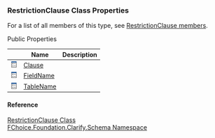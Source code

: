﻿### RestrictionClause Class Properties

For a list of all members of this type, see [RestrictionClause members](fcSDK~FChoice.Foundation.Clarify.Schema.RestrictionClause_members.md).

Public Properties

|   | Name | Description |
| --- | --- | --- |
| ![Public Property](dotnetimages/publicProperty.png) | [Clause](fcSDK~FChoice.Foundation.Clarify.Schema.RestrictionClause~Clause.md) |   |
| ![Public Property](dotnetimages/publicProperty.png) | [FieldName](fcSDK~FChoice.Foundation.Clarify.Schema.RestrictionClause~FieldName.md) |   |
| ![Public Property](dotnetimages/publicProperty.png) | [TableName](fcSDK~FChoice.Foundation.Clarify.Schema.RestrictionClause~TableName.md) |   |





#### Reference

[RestrictionClause Class](fcSDK~FChoice.Foundation.Clarify.Schema.RestrictionClause.md)  
[FChoice.Foundation.Clarify.Schema Namespace](fcSDK~FChoice.Foundation.Clarify.Schema_namespace.md)